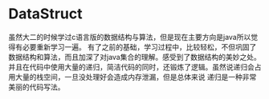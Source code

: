 # DataStruct 
虽然大二的时候学过c语言版的数据结构与算法，但是现在主要方向是java所以觉得有必要重新学习一遍。
有了之前的基础，学习过程中，比较轻松，不但巩固了数据结构和算法，而且加深了对java集合的理解。感受到了数据结构的美妙之处。
并且在代码中使用大量的递归，简洁代码的同时，还锻炼了逻辑。虽然说递归会占用大量的栈空间，一旦没处理好会造成内存泄漏，但是总体来说
递归是一种非常美丽的代码写法。
